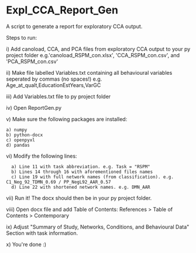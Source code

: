 # Expl_CCA_Report_Gen
A script to generate a report for exploratory CCA output.

Steps to run:

i) Add canoload, CCA, and PCA files from exploratory CCA output to your py project folder
    e.g.'canoload_RSPM_con.xlsx', 'CCA_RSPM_con.csv', and 'PCA_RSPM_con.csv'

ii) Make file labelled Variables.txt containing all behavioural variables seperated by commas (no spaces!)
    e.g. Age_at_qualt,EducationEstYears,VarGC
    
iii) Add Variables.txt file to py project folder

iv) Open ReportGen.py

v) Make sure the following packages are installed:

    a) numpy
    b) python-docx
    c) openpyxl
    d) pandas
  
vi) Modify the following lines:

      a) Line 11 with task abbreviation. e.g. Task = "RSPM"
      b) Lines 14 through 16 with aforementioned files names
      c) Line 19 with full network names (from classification). e.g. C1_Neg_92_TDMN_0.69 / PP_NegL92_AAR_0.57
      d) Line 22 with shortened network names. e.g. DMN_AAR
 
vii) Run it! The docx should then be in your py project folder.

viii) Open docx file and add Table of Contents: References > Table of Contents > Contemporary

ix) Adjust "Summary of Study, Networks, Conditions, and Behavioural Data" Section with task information.

x) You're done :)

